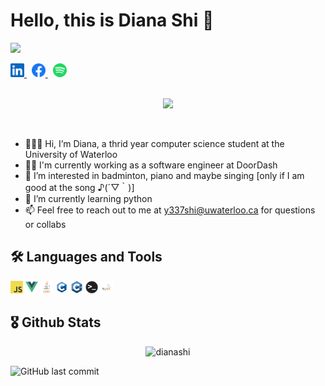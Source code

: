 # Hello, this is Diana Shi 👋

[![](https://img.shields.io/website?color=CCCCFF&style=flat-square&up_message=yiranshi.com&url=https%3A%2F%2Fxlbd.me)](http://www.yiranshi.com/)

<a href="https://www.linkedin.com/in/diana-shi-978054202">
  <img alt="Diana's LinkedIN" width="22px" src="assets/linkedin.svg" />
</a>
 &nbsp
<a href="https://www.facebook.com/profile.php?id=100012798853762">
  <img alt="Diana's Facebook" width="22px" src="assets/facebook.svg">
</a>
 &nbsp
<a href="https://open.spotify.com/user/31fzujqg2vlfsh342ov4hzb4vffm?si=02c92d4a783c46f4">
  <img alt="Diana's Spotify" width="22px" src="assets/spotify.svg">
</a>
</br>



</br>
<p align="center">
  <a href="https://github.com/DenverCoder1/readme-typing-svg"><img src="https://readme-typing-svg.herokuapp.com/?lines=Full-stack%20web%20developer;A%20piano%20player;A%20dog%20lover;Always%20learning%20new%20things&font=Fira%20Code&center=true&width=440&height=45&color=CCCCFF&vCenter=true&size=22"></a>
</p>

</br>

- 👩🏼‍🎓 Hi, I’m Diana, a thrid year computer science student at the University of Waterloo
- 👩‍💼 I'm currently working as a software engineer at DoorDash
- 👀 I’m interested in badminton, piano and maybe singing [only if I am good at the song ♪(´▽｀)]
- 🌱 I’m currently learning python 
- 📫 Feel free to reach out to me at y337shi@uwaterloo.ca for questions or collabs

## 🛠 Languages and Tools

<code><img height="20" src="https://raw.githubusercontent.com/github/explore/80688e429a7d4ef2fca1e82350fe8e3517d3494d/topics/javascript/javascript.png"></code>
<code><img height="20" src="https://raw.githubusercontent.com/github/explore/80688e429a7d4ef2fca1e82350fe8e3517d3494d/topics/vue/vue.png"></code>
<code><img height="20" src="https://raw.githubusercontent.com/github/explore/80688e429a7d4ef2fca1e82350fe8e3517d3494d/topics/java/java.png"></code>
<code><img height="20" src="https://raw.githubusercontent.com/github/explore/80688e429a7d4ef2fca1e82350fe8e3517d3494d/topics/c/c.png"></code>
<code><img height="20" src="https://raw.githubusercontent.com/github/explore/80688e429a7d4ef2fca1e82350fe8e3517d3494d/topics/cpp/cpp.png"></code>
<code><img height="20" src="https://raw.githubusercontent.com/github/explore/80688e429a7d4ef2fca1e82350fe8e3517d3494d/topics/terminal/terminal.png"></code>
<code><img height="20" src="https://raw.githubusercontent.com/github/explore/80688e429a7d4ef2fca1e82350fe8e3517d3494d/topics/mysql/mysql.png"></code>

## 🎖 Github Stats

<p align="center"> <img src="https://github-readme-stats.vercel.app/api?username=dianashi&show_icons=true&theme=nightowl" alt="dianashi" />

![GitHub last commit](https://img.shields.io/github/last-commit/dianashi/dianashi)
<!---
dianashi/dianashi is a ✨ special ✨ repository because its `README.md` (this file) appears on your GitHub profile.
You can click the Preview link to take a look at your changes.
--->
 
